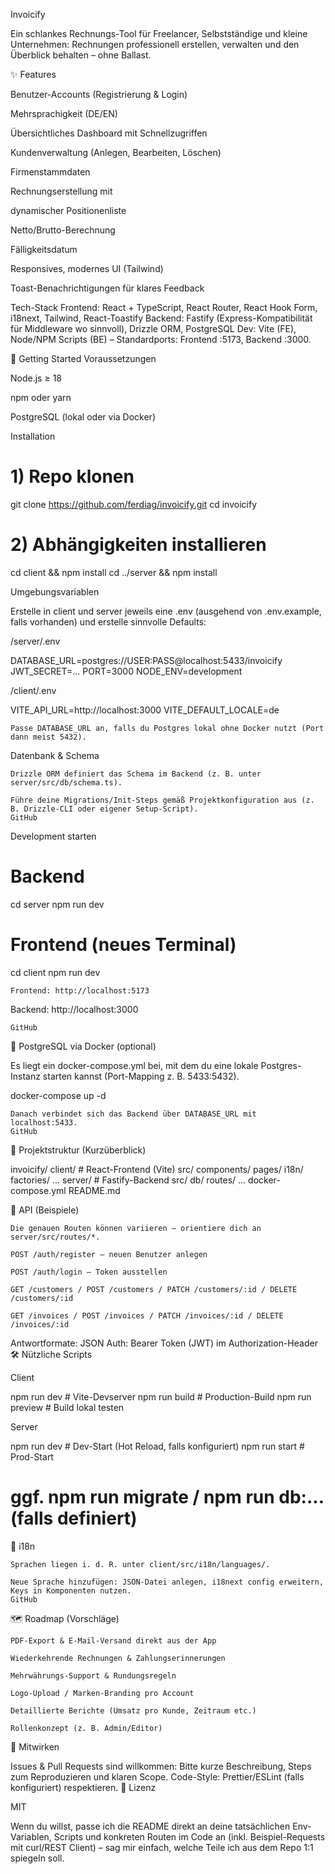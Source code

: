 Invoicify

Ein schlankes Rechnungs-Tool für Freelancer, Selbstständige und kleine Unternehmen: Rechnungen professionell erstellen, verwalten und den Überblick behalten – ohne Ballast.

✨ Features

Benutzer-Accounts (Registrierung & Login)

Mehrsprachigkeit (DE/EN)

Übersichtliches Dashboard mit Schnellzugriffen

Kundenverwaltung (Anlegen, Bearbeiten, Löschen)

Firmenstammdaten

Rechnungserstellung mit

dynamischer Positionenliste

Netto/Brutto-Berechnung

Fälligkeitsdatum

Responsives, modernes UI (Tailwind)

Toast-Benachrichtigungen für klares Feedback

Tech-Stack
Frontend: React + TypeScript, React Router, React Hook Form, i18next, Tailwind, React-Toastify
Backend: Fastify (Express-Kompatibilität für Middleware wo sinnvoll), Drizzle ORM, PostgreSQL
Dev: Vite (FE), Node/NPM Scripts (BE) – Standardports: Frontend :5173, Backend :3000. 


🚀 Getting Started
Voraussetzungen

Node.js ≥ 18

npm oder yarn

PostgreSQL (lokal oder via Docker)

Installation

# 1) Repo klonen
git clone https://github.com/ferdiag/invoicify.git
cd invoicify

# 2) Abhängigkeiten installieren
cd client && npm install
cd ../server && npm install

Umgebungsvariablen

Erstelle in client und server jeweils eine .env (ausgehend von .env.example, falls vorhanden) und erstelle sinnvolle Defaults:

/server/.env

DATABASE_URL=postgres://USER:PASS@localhost:5433/invoicify
JWT_SECRET=...
PORT=3000
NODE_ENV=development

/client/.env

VITE_API_URL=http://localhost:3000
VITE_DEFAULT_LOCALE=de

    Passe DATABASE_URL an, falls du Postgres lokal ohne Docker nutzt (Port dann meist 5432).

Datenbank & Schema

    Drizzle ORM definiert das Schema im Backend (z. B. unter server/src/db/schema.ts).

    Führe deine Migrations/Init-Steps gemäß Projektkonfiguration aus (z. B. Drizzle-CLI oder eigener Setup-Script).
    GitHub

Development starten

# Backend
cd server
npm run dev

# Frontend (neues Terminal)
cd client
npm run dev

    Frontend: http://localhost:5173

Backend: http://localhost:3000

    GitHub

🐘 PostgreSQL via Docker (optional)

Es liegt ein docker-compose.yml bei, mit dem du eine lokale Postgres-Instanz starten kannst (Port-Mapping z. B. 5433:5432).

docker-compose up -d

    Danach verbindet sich das Backend über DATABASE_URL mit localhost:5433.
    GitHub

🧭 Projektstruktur (Kurzüberblick)

invoicify/
  client/          # React-Frontend (Vite)
    src/
      components/
      pages/
      i18n/
      factories/
      ...
  server/          # Fastify-Backend
    src/
      db/
      routes/
      ...
  docker-compose.yml
  README.md

🔌 API (Beispiele)

    Die genauen Routen können variieren – orientiere dich an server/src/routes/*.

    POST /auth/register – neuen Benutzer anlegen

    POST /auth/login – Token ausstellen

    GET /customers / POST /customers / PATCH /customers/:id / DELETE /customers/:id

    GET /invoices / POST /invoices / PATCH /invoices/:id / DELETE /invoices/:id

Antwortformate: JSON
Auth: Bearer Token (JWT) im Authorization-Header
🛠️ Nützliche Scripts

Client

npm run dev         # Vite-Devserver
npm run build       # Production-Build
npm run preview     # Build lokal testen

Server

npm run dev         # Dev-Start (Hot Reload, falls konfiguriert)
npm run start       # Prod-Start
# ggf. npm run migrate / npm run db:... (falls definiert)

🧩 i18n

    Sprachen liegen i. d. R. unter client/src/i18n/languages/.

    Neue Sprache hinzufügen: JSON-Datei anlegen, i18next config erweitern, Keys in Komponenten nutzen.
    GitHub

🗺️ Roadmap (Vorschläge)

    PDF-Export & E-Mail-Versand direkt aus der App

    Wiederkehrende Rechnungen & Zahlungserinnerungen

    Mehrwährungs-Support & Rundungsregeln

    Logo-Upload / Marken-Branding pro Account

    Detaillierte Berichte (Umsatz pro Kunde, Zeitraum etc.)

    Rollenkonzept (z. B. Admin/Editor)

🤝 Mitwirken

Issues & Pull Requests sind willkommen: Bitte kurze Beschreibung, Steps zum Reproduzieren und klaren Scope. Code-Style: Prettier/ESLint (falls konfiguriert) respektieren.
📄 Lizenz

MIT

Wenn du willst, passe ich die README direkt an deine tatsächlichen Env-Variablen, Scripts und konkreten Routen im Code an (inkl. Beispiel-Requests mit curl/REST Client) – sag mir einfach, welche Teile ich aus dem Repo 1:1 spiegeln soll.
